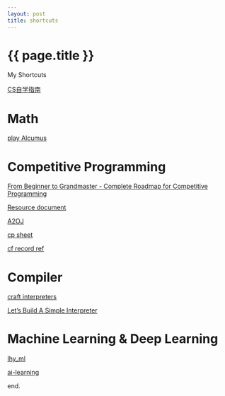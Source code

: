 ```yaml
---
layout: post
title: shortcuts
---
```


{{ page.title }}
================

<p class="meta">My Shortcuts</p>

<p><a href="https://csdiy.wiki/">CS自学指南</a></p>

<p><h1>Math</h1></p>
<p><a href="https://artofproblemsolving.com/alcumus/problem">play Alcumus</a></p>

<p><h1>Competitive Programming</h1></p>
<p><a href="https://www.youtube.com/watch?v=bSdp2WeyuJY&ab_channel=ColinGalen">From Beginner to Grandmaster - Complete Roadmap for Competitive Programming</a></p>
<p><a href="https://docs.google.com/document/d/1-7Co93b504uyXyMjjE8bnLJP3d3QXvp_m1UjvbvdR2Y/edit?tab=t.0">Resource document</a></p>
<p><a href="https://a2oj.netlify.app/ladders">A2OJ</a></p>
<p><a href="https://docs.google.com/spreadsheets/d/1xzH-Bj66q4OfnQxI1h1miywM1Y1Z92RkMoX5jYsqzEk/edit?gid=0#gid=0">cp sheet</a></p>
<p><a href="https://codeforces.com/contests/with/hhhyh">cf record ref</a></p>

<p><h1>Compiler</h1></p>
<p><a href="https://craftinginterpreters.com/contents.html">craft interpreters</a></p>
<p><a href="https://github.com/12Tall/lsbasi_cn">Let’s Build A Simple Interpreter</a></p>

<p><h1>Machine Learning & Deep Learning</h1></p>
<p><a href="https://speech.ee.ntu.edu.tw/~hylee/ml/2021-spring.php">lhy_ml</a></p>
<p><a href="https://github.com/apachecn/AiLearning?tab=readme-ov-file">ai-learning</a></p>


end.
